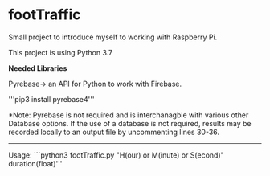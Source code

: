 # footTraffic
Small project to introduce myself to working with Raspberry Pi.

This project is using Python 3.7

********Needed Libraries********

Pyrebase-> an API for Python to work with Firebase.

'''pip3 install pyrebase4'''

*Note: Pyrebase is not required and is interchanagble with various other Database options.
If the use of a database is not required, results may be recorded locally to an output file by uncommenting lines 30-36.

**************************

Usage: ```python3 footTraffic.py "H(our) or M(inute) or S(econd)" duration(float)'''




